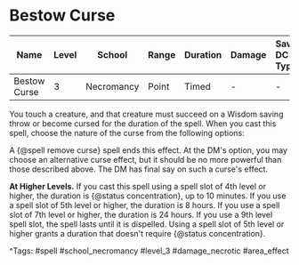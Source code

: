 # Bestow Curse

| Name | Level | School | Range | Duration | Damage | Save DC & Type |
|------|-------|--------|-------|----------|--------|----------------|
| Bestow Curse | 3 | Necromancy | Point | Timed | - | - |

You touch a creature, and that creature must succeed on a Wisdom saving throw or become cursed for the duration of the spell. When you cast this spell, choose the nature of the curse from the following options:

A {@spell remove curse} spell ends this effect. At the DM's option, you may choose an alternative curse effect, but it should be no more powerful than those described above. The DM has final say on such a curse's effect.

**At Higher Levels.** If you cast this spell using a spell slot of 4th level or higher, the duration is {@status concentration}, up to 10 minutes. If you use a spell slot of 5th level or higher, the duration is 8 hours. If you use a spell slot of 7th level or higher, the duration is 24 hours. If you use a 9th level spell slot, the spell lasts until it is dispelled. Using a spell slot of 5th level or higher grants a duration that doesn't require {@status concentration}.

^Tags: #spell #school_necromancy #level_3 #damage_necrotic #area_effect
